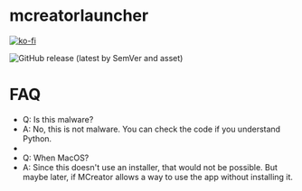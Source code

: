 # mcreatorlauncher

[![ko-fi](https://ko-fi.com/img/githubbutton_sm.svg)](https://ko-fi.com/W7W5PWA5M) 

<img alt="GitHub release (latest by SemVer and asset)" src="https://img.shields.io/github/downloads/wldkwl/mcreatorlauncher/latest/mcreatorinstaller.exe?style=for-the-badge&logo=windows&label=Windows%20Downloads">


# FAQ
- Q: Is this malware?
- A: No, this is not malware. You can check the code if you understand Python.
-
- Q: When MacOS?
- A: Since this doesn't use an installer, that would not be possible. But maybe later, if MCreator allows a way to use the app without installing it.
